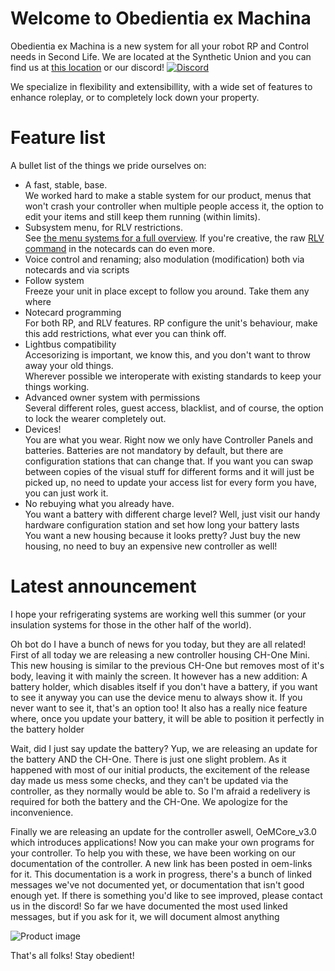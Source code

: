 # Welcome to Obedientia ex Machina

Obedientia ex Machina is a new system for all your robot RP and Control needs in Second Life.
We are located at the Synthetic Union and you can find us at [this location](http://maps.secondlife.com/secondlife/Pandora%20Box/76/207/62) or our discord!  [![Discord](https://img.shields.io/discord/755863562785915050?color=purple&label=OeM%20Discord&style=plastic)](https://discord.gg/j44BhKHBjw)

We specialize in flexibility and extensibillity, with a wide set of features to enhance roleplay, or to completely lock down your property.

# Feature list
A bullet list of the things we pride ourselves on:

- A fast, stable, base.<br />
  We worked hard to make a stable system for our product, menus that won't crash your controller when multiple people access it, the option to edit your items and still keep them running (within limits).
- Subsystem menu, for RLV restrictions.<br />
  See [the menu systems for a full overview](./menu_system). If you're creative, the raw [RLV command](./notecard_scripting) in the notecards can do even more.
- Voice control and renaming; also modulation (modification) both via notecards and via scripts
- Follow system<br />
  Freeze your unit in place except to follow you around. Take them any where
- Notecard programming<br />
  For both RP, and RLV features. RP configure the unit's behaviour, make this add restrictions, what ever you can think off.
- Lightbus compatibility<br />
  Accesorizing is important, we know this, and you don't want to throw away your old things.<br />
  Wherever possible we interoperate with existing standards to keep your things working.
- Advanced owner system with permissions<br />
  Several different roles, guest access, blacklist, and of course, the option to lock the wearer completely out.
- Devices!<br />
  You are what you wear. Right now we only have Controller Panels and batteries.
  Batteries are not mandatory by default, but there are configuration stations that can change that.
  If you want you can swap between copies of the visual stuff for different forms and it will just be picked up, no need to update your access list for every form you have, you can just work it.
- No rebuying what you already have.<br />
  You want a battery with different charge level? Well, just visit our handy hardware configuration station and set how long your battery lasts<br />
  You want a new housing because it looks pretty? Just buy the new housing, no need to buy an expensive new controller as well!<br />


# Latest announcement

I hope your refrigerating systems are working well this summer (or your insulation systems for those in the other half of the world).

Oh bot do I have a bunch of news for you today, but they are all related! First of all today we are releasing a new controller housing CH-One Mini. This new housing is similar to the previous CH-One but removes most of it's body, leaving it with mainly the screen. It however has a new addition: A battery holder, which disables itself if you don't have a battery, if you want to see it anyway you can use the device menu to always show it. If you never want to see it, that's an option too! It also has a really nice feature where, once you update your battery, it will be able to position it perfectly in the battery holder

Wait, did I just say update the battery? Yup, we are releasing an update for the battery AND the CH-One. There is just one slight problem. As it happened with most of our initial products, the excitement of the release day made us mess some checks, and they can't be updated via the controller, as they normally would be able to. So I'm afraid a redelivery is required for both the battery and the CH-One. We apologize for the inconvenience.

Finally we are releasing an update for the controller aswell, OeMCore\_v3.0 which introduces applications! Now you can make your own programs for your controller. To help you with these, we have been working on our documentation of the controller. A new link has been posted in oem-links for it. This documentation is a work in progress, there's a bunch of linked messages we've not documented yet, or documentation that isn't good enough yet. If there is something you'd like to see improved, please contact us in the discord! So far we have documented the most used linked messages, but if you ask for it, we will document almost anything

![Product image](/Obedientiae-ex-Machina-Docs/images/products/CH_One_Mini_2.png)

That's all folks! Stay obedient!
